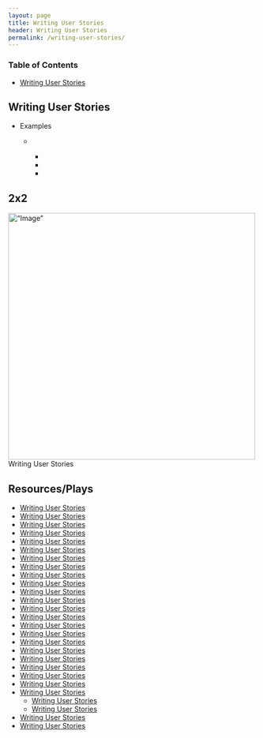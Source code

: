 ```yaml
---
layout: page
title: Writing User Stories
header: Writing User Stories
permalink: /writing-user-stories/
---
```

<div class="row">
 <div class="col-md-3">
    <div class="toc">
    <h3>Table of Contents</h3>
    <ul>
    <li><a href=“#writinguserstories”>Writing User Stories</a></li>
    </ul>
    </div> 
  </div>
  
<div class="col-md-6">
<h2 class=“writinguserstories” id="writinguserstories">Writing User Stories</h2>
<ul>
    <li>Examples</li>
    <ul>
    <li></li>
      <ul>
      <li></li>
      <li></li>
      <li></li>
      </ul>
    </ul>
</ul>
      
  <h2 class="twobytwo" id="twobytwo">2x2</h2>
  <img src="../images/StrategicObjectives2x2.png" alt=“Image” width="500"/>Writing User Stories

</div>

<div class="col-md-3">
<div class="sideLinks">
    <h2>Resources/Plays</h2>
    <ul>
    <li><a href="{{ site.baseurl }}/writing-user-stories">Writing User Stories</a></li>
    <li><a href="{{ site.baseurl }}/writing-user-stories">Writing User Stories</a></li>
    <li><a href="{{ site.baseurl }}/writing-user-stories">Writing User Stories</a></li>
    <li><a href="{{ site.baseurl }}/writing-user-stories">Writing User Stories</a></li>
    <li><a href="{{ site.baseurl }}/writing-user-stories">Writing User Stories</a></li>
    <li><a href="{{ site.baseurl }}/writing-user-stories">Writing User Stories</a></li>
    <li><a href="{{ site.baseurl }}/writing-user-stories">Writing User Stories</a></li>
    <li><a href="{{ site.baseurl }}/writing-user-stories">Writing User Stories</a></li>
    <li><a href="{{ site.baseurl }}/writing-user-stories">Writing User Stories</a></li>
    <li><a href="{{ site.baseurl }}/writing-user-stories">Writing User Stories</a></li>
    <li><a href="{{ site.baseurl }}/writing-user-stories">Writing User Stories</a></li>
    <li><a href="{{ site.baseurl }}/writing-user-stories">Writing User Stories</a></li>
    <li><a href="{{ site.baseurl }}/writing-user-stories">Writing User Stories</a></li>
    <li><a href="{{ site.baseurl }}/writing-user-stories">Writing User Stories</a></li>
    <li><a href="{{ site.baseurl }}/writing-user-stories">Writing User Stories</a></li>
    <li><a href="{{ site.baseurl }}/writing-user-stories">Writing User Stories</a></li>
    <li><a href="{{ site.baseurl }}/writing-user-stories">Writing User Stories</a></li>
    <li><a href="{{ site.baseurl }}/writing-user-stories">Writing User Stories</a></li>
    <li><a href="{{ site.baseurl }}/writing-user-stories">Writing User Stories</a></li>
    <li><a href="{{ site.baseurl }}/writing-user-stories">Writing User Stories</a></li>
    <li><a href="{{ site.baseurl }}/writing-user-stories">Writing User Stories</a></li>
    <li><a href="{{ site.baseurl }}/writing-user-stories">Writing User Stories</a></li>
    <li><a href="{{ site.baseurl }}/writing-user-stories">Writing User Stories</a>
      <ul>
        <li><a href="{{ site.baseurl }}/writing-user-stories">Writing User Stories</a></li>
        <li><a href="{{ site.baseurl }}/writing-user-stories">Writing User Stories</a></li>
      </ul>
    </li>
    <li><a href="{{ site.baseurl }}/writing-user-stories">Writing User Stories</a></li>
    <li><a href="{{ site.baseurl }}/writing-user-stories">Writing User Stories</a></li>
    </ul>
    </div>
</div>
 
</div>
